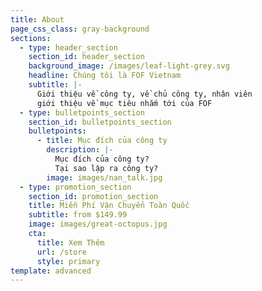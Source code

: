 ```yaml
---
title: About
page_css_class: gray-background
sections:
  - type: header_section
    section_id: header_section
    background_image: /images/leaf-light-grey.svg
    headline: Chúng tôi là FOF Vietnam
    subtitle: |-
      Giới thiệu về công ty, về chủ công ty, nhân viên
      giới thiệu về mục tiêu nhắm tới của FOF
  - type: bulletpoints_section
    section_id: bulletpoints_section
    bulletpoints:
      - title: Mục đích của công ty
        description: |-
          Mục đích của công ty?
          Tại sao lập ra công ty?
        image: images/nan_talk.jpg
  - type: promotion_section
    section_id: promotion_section
    title: Miễn Phí Vận Chuyển Toàn Quốc
    subtitle: from $149.99
    image: images/great-octopus.jpg
    cta:
      title: Xem Thêm
      url: /store
      style: primary
template: advanced
---
```

